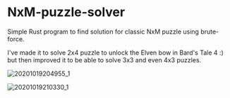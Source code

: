 # NxM-puzzle-solver
Simple Rust program to find solution for classic NxM puzzle using brute-force.

I've made it to solve 2x4 puzzle to unlock the Elven bow in Bard's Tale 4 :) but then improved it to be able to solve 3x3 and even 4x3 puzzles.

![20201019204955_1](https://user-images.githubusercontent.com/1838968/97091001-30106c00-1641-11eb-8e87-aca280d0b952.jpg)

![20201019210330_1](https://user-images.githubusercontent.com/1838968/97091003-330b5c80-1641-11eb-8dff-834d9b8d65b6.jpg)

